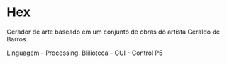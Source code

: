 # Hex
Gerador de arte baseado em um conjunto de obras do artista Geraldo de Barros.

Linguagem - Processing. 
Blilioteca - GUI - Control P5
